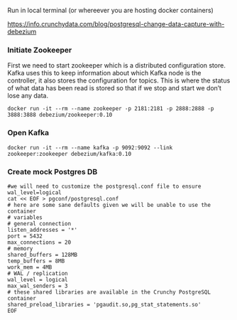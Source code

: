 Run in local terminal (or whereever you are hosting docker containers) 

https://info.crunchydata.com/blog/postgresql-change-data-capture-with-debezium

### Initiate Zookeeper ## 
First we need to start zookeeper which is a distributed configuration store. Kafka uses this to keep information about which Kafka node is the controller, it also stores the configuration for topics. This is where the status of what data has been read is stored so that if we stop and start we don’t lose any data.

```
docker run -it --rm --name zookeeper -p 2181:2181 -p 2888:2888 -p 3888:3888 debezium/zookeeper:0.10
```
### Open Kafka ### 
```
docker run -it --rm --name kafka -p 9092:9092 --link zookeeper:zookeeper debezium/kafka:0.10
```

### Create mock Postgres DB ### 

```
#we will need to customize the postgresql.conf file to ensure wal_level=logical
cat << EOF > pgconf/postgresql.conf
# here are some sane defaults given we will be unable to use the container
# variables
# general connection
listen_addresses = '*'
port = 5432
max_connections = 20
# memory
shared_buffers = 128MB
temp_buffers = 8MB
work_mem = 4MB
# WAL / replication
wal_level = logical
max_wal_senders = 3
# these shared libraries are available in the Crunchy PostgreSQL container
shared_preload_libraries = 'pgaudit.so,pg_stat_statements.so'
EOF
```
